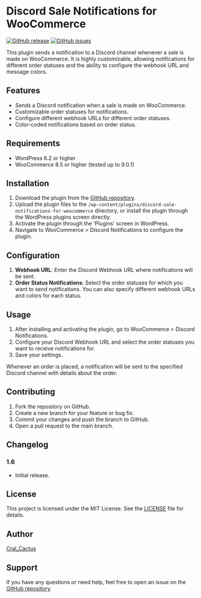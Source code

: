 # Discord Sale Notifications for WooCommerce

[![GitHub release](https://img.shields.io/github/release/Cral-Cactus/discord-sale-notifications-for-woocommerce.svg)](https://github.com/Cral-Cactus/discord-sale-notifications-for-woocommerce/releases)
[![GitHub issues](https://img.shields.io/github/issues/Cral-Cactus/discord-sale-notifications-for-woocommerce.svg)](https://github.com/Cral-Cactus/discord-sale-notifications-for-woocommerce/issues/)

This plugin sends a notification to a Discord channel whenever a sale is made on WooCommerce. It is highly customizable, allowing notifications for different order statuses and the ability to configure the webhook URL and message colors.

## Features

- Sends a Discord notification when a sale is made on WooCommerce.
- Customizable order statuses for notifications.
- Configure different webhook URLs for different order statuses.
- Color-coded notifications based on order status.

## Requirements

- WordPress 6.2 or higher
- WooCommerce 8.5 or higher (tested up to 9.0.1)

## Installation

1. Download the plugin from the [GitHub repository](https://github.com/Cral-Cactus/discord-sale-notifications-for-woocommerce).
2. Upload the plugin files to the `/wp-content/plugins/discord-sale-notifications-for-woocommerce` directory, or install the plugin through the WordPress plugins screen directly.
3. Activate the plugin through the 'Plugins' screen in WordPress.
4. Navigate to WooCommerce > Discord Notifications to configure the plugin.

## Configuration

1. **Webhook URL**: Enter the Discord Webhook URL where notifications will be sent.
2. **Order Status Notifications**: Select the order statuses for which you want to send notifications. You can also specify different webhook URLs and colors for each status.

## Usage

1. After installing and activating the plugin, go to WooCommerce > Discord Notifications.
2. Configure your Discord Webhook URL and select the order statuses you want to receive notifications for.
3. Save your settings.

Whenever an order is placed, a notification will be sent to the specified Discord channel with details about the order.

## Contributing

1. Fork the repository on GitHub.
2. Create a new branch for your feature or bug fix.
3. Commit your changes and push the branch to GitHub.
4. Open a pull request to the main branch.

## Changelog

### 1.6
- Initial release.

## License

This project is licensed under the MIT License. See the [LICENSE](LICENSE) file for details.

## Author

[Cral_Cactus](https://github.com/Cral-Cactus)

## Support

If you have any questions or need help, feel free to open an issue on the [GitHub repository](https://github.com/Cral-Cactus/discord-sale-notifications-for-woocommerce/issues).